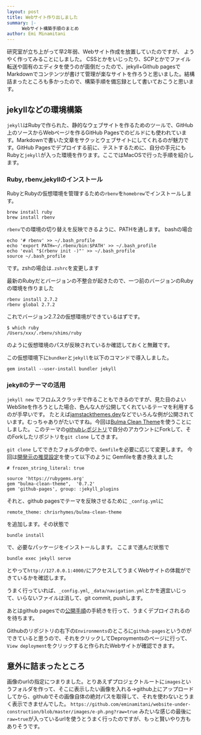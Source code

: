 ```yaml
---
layout: post
title: Webサイト作り出しました
summary: |-
    　Webサイト構築手順のまとめ
author: Emi Minamitani
---
```

研究室が立ち上がって早2年弱、Webサイト作成を放置していたのですが、
ようやく作ってみることにしました。
CSSとかをいじったり、SCPとかでファイル転送や固有のエディタを使うのが面倒だったので、jekyll+Github pagesでMarkdownでコンテンツが書けて管理が楽なサイトを作ろうと思いました。結構詰まったところも多かったので、構築手順を備忘録として書いておこうと思います。

## jekyllなどの環境構築
`jekyll`はRubyで作られた、静的なウェブサイトを作るためのツールで、GitHub上のソースからWebページを作るGitHub Pagesでのビルドにも使われています。Markdownで書いた文章をサクッとウェブサイトにしてくれるのが魅力です。GitHub Pagesでデプロイする前に、テストするために、自分の手元にもRubyと`jekyll`が入った環境を作ります。ここではMacOSで行った手順を紹介します。

### Ruby, rbenv,jekyllのインストール

RubyとRubyの仮想環境を管理するための`rbenv`を`homebrew`でインストールします。

```
brew install ruby
brew install rbenv
```

`rbenv`での環境の切り替えを反映できるように、PATHを通します。
bashの場合
```
echo '# rbenv' >> ~/.bash_profile
echo 'export PATH=~/.rbenv/bin:$PATH' >> ~/.bash_profile
echo 'eval "$(rbenv init -)"' >> ~/.bash_profile
source ~/.bash_profile
```
です。zshの場合は`.zshrc`を変更します

最新のRubyだとバージョンの不整合が起きたので、一つ前のバージョンのRubyの環境を作りました
```
rbenv install 2.7.2
rbenv global 2.7.2
```
これでバージョン2.7.2の仮想環境ができているはずです。

```
$ which ruby
/Users/xxx/.rbenv/shims/ruby
```
のように仮想環境のパスが反映されているか確認しておくと無難です。

この仮想環境下に`bundker`と`jekyll`を以下のコマンドで導入しました。
```
gem install --user-install bundler jekyll
```

### jekyllのテーマの活用
`jekyll new` でフロムスクラッチで作ることもできるのですが、見た目のよいWebSiteを作ろうとした場合、色んな人が公開してくれているテーマを利用するのが手早いです。
たとえば[jamstackthemes.dev](https://jamstackthemes.dev/ssg/jekyll/)などでいろんな例が公開されています。むっちゃありがたいですね。今回は[Bulma Clean Theme](https://jamstackthemes.dev/theme/bulma-clean-theme/)を使うことにしました。
このテーマの[githubレポジトリ](https://github.com/chrisrhymes/bulma-clean-theme)で自分のアカウントにForkして、そのForkしたリポジトリを`git clone` してきます。

`git clone` してできたフォルダの中で、`Gemfile`を必要に応じて変更します。
今回は[開発元の推奨設定](https://www.csrhymes.com/2020/05/08/creating-a-docs-site-with-bulma-clean-theme.html)を使って以下のように
Gemfileを書き換えました
```
# frozen_string_literal: true

source 'https://rubygems.org'
gem "bulma-clean-theme",  '0.7.2'
gem 'github-pages', group: :jekyll_plugins
```
それと、github pagesでテーマを反映させるために
`_config.yml`に
```
remote_theme: chrisrhymes/bulma-clean-theme
```
を追加します。その状態で
```
bundle install
```
で、必要なパッケージをインストールします。
ここまで進んだ状態で
```
bundle exec jekyll serve
```

とやって`http://127.0.0.1:4000/`にアクセスしてうまくWebサイトの体裁ができているかを確認します。

うまく行っていれば、`_config.yml`, `_data/navigation.yml`とかを適宜いじって、いらないファイルは消して、git commit, pushします。

あとはgithub pagesでの[公開手順](https://docs.github.com/ja/github/working-with-github-pages/configuring-a-publishing-source-for-your-github-pages-site)の手続きを行って、うまくデプロイされるのを待ちます。

Githubのリポジトリの右下の`Environments`のところに`github-pages`というのができていると思うので、それをクリックしてDeproymentsのページに行って、`View deployment`をクリックすると作られたWebサイトが確認できます。

## 意外に詰まったところ
画像のurlの指定につまりました。とりあえずプロジェクトルートに`images`というフォルダを作って、そこに表示したい画像を入れる→github上にアップロードしてから、githubでその画像自体の絶対パスを取得して、それを使わないとうまく表示できませんでした。
`https://github.com/eminamitani/website-under-construction/blob/master/images/e-ph.png?raw=true` みたいな感じの最後に`raw=true`が入っているurlを使うとうまく行ったのですが、もっと賢いやり方もありそうです。